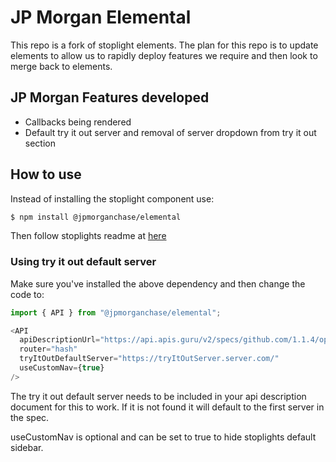 # JP Morgan Elemental

This repo is a fork of stoplight elements. 
The plan for this repo is to update elements to allow us to rapidly deploy features we require and then look to merge back to elements.

## JP Morgan Features developed

- Callbacks being rendered
- Default try it out server and removal of server dropdown from try it out section

## How to use

Instead of installing the stoplight component use:

```bash
$ npm install @jpmorganchase/elemental
```

Then follow stoplights readme at [here](./STOPLIGHT_ELEMENTS_README.md)

### Using try it out default server

Make sure you've installed the above dependency and then change the code to:

```js
import { API } from "@jpmorganchase/elemental";

<API
  apiDescriptionUrl="https://api.apis.guru/v2/specs/github.com/1.1.4/openapi.yaml"
  router="hash"
  tryItOutDefaultServer="https://tryItOutServer.server.com/"
  useCustomNav={true}
/>
```
The try it out default server needs to be included in your api description document for this to work. If it is not found it will default to the first server in the spec.

useCustomNav is optional and can be set to true to hide stoplights default sidebar. 


